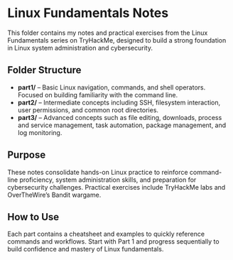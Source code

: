 # Linux Fundamentals Notes

This folder contains my notes and practical exercises from the Linux Fundamentals series on TryHackMe, designed to build a strong foundation in Linux system administration and cybersecurity.

## Folder Structure

- **part1/** – Basic Linux navigation, commands, and shell operators. Focused on building familiarity with the command line.
- **part2/** – Intermediate concepts including SSH, filesystem interaction, user permissions, and common root directories.
- **part3/** – Advanced concepts such as file editing, downloads, process and service management, task automation, package management, and log monitoring.

## Purpose

These notes consolidate hands-on Linux practice to reinforce command-line proficiency, system administration skills, and preparation for cybersecurity challenges. Practical exercises include TryHackMe labs and OverTheWire’s Bandit wargame.

## How to Use

Each part contains a cheatsheet and examples to quickly reference commands and workflows. Start with Part 1 and progress sequentially to build confidence and mastery of Linux fundamentals.

